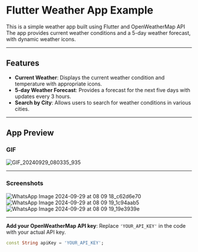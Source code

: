  # Flutter Weather App Example

This is a simple weather app built using Flutter and OpenWeatherMap API The app provides current weather conditions and a 5-day weather forecast, with dynamic weather icons.
____________________________________________________________________________________________________
## Features

- **Current Weather**: Displays the current weather condition and temperature with appropriate icons.
- **5-day Weather Forecast**: Provides a forecast for the next five days with updates every 3 hours.
- **Search by City**: Allows users to search for weather conditions in various cities.
____________________________________________________________________________________________
## App Preview
### GIF

![GIF_20240929_080335_935](https://github.com/user-attachments/assets/46d2eebc-fc4b-4ffe-be48-d359d81d0acb)

______________________________________________________________________________________________
### Screenshots

![WhatsApp Image 2024-09-29 at 08 09 18_c62d6e70](https://github.com/user-attachments/assets/de4c9d0d-2c87-4b8a-bef5-2c1b4f2c39c7)
![WhatsApp Image 2024-09-29 at 08 09 19_1c94aab5](https://github.com/user-attachments/assets/67170def-dc50-4cb3-b726-9007a291e6b7)
![WhatsApp Image 2024-09-29 at 08 09 19_19e3939e](https://github.com/user-attachments/assets/b8aef8da-d6f7-4171-99a5-70b9e459de07)


_______________________________________________________________________


 **Add your OpenWeatherMap API key**:
   Replace `'YOUR_API_KEY'` in the code with your actual API key.
   ```dart
   const String apiKey = 'YOUR_API_KEY';
